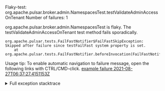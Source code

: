         
Flaky-test: org.apache.pulsar.broker.admin.NamespacesTest.testValidateAdminAccessOnTenant
Number of failures: 1

org.apache.pulsar.broker.admin.NamespacesTest is flaky. The testValidateAdminAccessOnTenant test method fails sporadically.

```
org.apache.pulsar.tests.FailFastNotifier$FailFastSkipException: Skipped after failure since testFailFast system property is set.
	at org.apache.pulsar.tests.FailFastNotifier.beforeInvocation(FailFastNotifier.java:88)

```

Usage tip: To enable automatic navigation to failure message, open the following links with CTRL/CMD-click.
[example failure 2021-08-27T06:37:27.4151153Z](https://github.com/apache/pulsar/runs/3440411059?check_suite_focus=true#step:9:1135)


<details>
<summary>Full exception stacktrace</summary>
<code><pre>
org.apache.pulsar.tests.FailFastNotifier$FailFastSkipException: Skipped after failure since testFailFast system property is set.
	at org.apache.pulsar.tests.FailFastNotifier.beforeInvocation(FailFastNotifier.java:88)

</pre></code>
</details>

